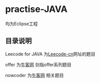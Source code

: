# practise-JAVA

均为Eclipse工程

## 目录说明

Leecode for JAVA	 为[Leecode-cn](https://leetcode-cn.com/)网址的题目

offer	 为[牛客网](https://www.nowcoder.com/ta/coding-interviews) 剑指offer系列题目

nowcoder 为[牛客网](https://www.nowcoder.com/) 相关题目